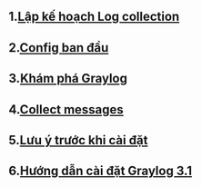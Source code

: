 ## 1.[Lập kế hoạch Log collection](https://github.com/PhamKhahn/Tong-hop-Note/blob/master/Log/5.%20%20Graylog/L%C3%BD%20thuy%E1%BA%BFt/doc/1.%20L%E1%BA%ADp%20k%E1%BA%BF%20ho%E1%BA%A1ch%20log%20collection.md)
## 2.[Config ban đầu](https://github.com/PhamKhahn/Tong-hop-Note/blob/master/Log/5.%20%20Graylog/L%C3%BD%20thuy%E1%BA%BFt/doc/2.%20Config%20ban%20%C4%91%E1%BA%A7u.md)
## 3.[Khám phá Graylog](https://github.com/PhamKhahn/Tong-hop-Note/blob/master/Log/5.%20%20Graylog/L%C3%BD%20thuy%E1%BA%BFt/doc/3.%20Kh%C3%A1m%20ph%C3%A1%20Graylog.md)
## 4.[Collect messages](https://github.com/PhamKhahn/Tong-hop-Note/blob/master/Log/5.%20%20Graylog/L%C3%BD%20thuy%E1%BA%BFt/doc/4.%20Collect%20messages.md)
## 5.[Lưu ý trước khi cài đặt](https://github.com/PhamKhahn/Tong-hop-Note/blob/master/Log/5.%20%20Graylog/L%C3%BD%20thuy%E1%BA%BFt/doc/5.Ch%C3%BA%20%C3%BD%20khi%20c%C3%A0i%20%C4%91%E1%BA%B7t.md)
## 6.[Hướng dẫn cài đặt Graylog 3.1](https://github.com/PhamKhahn/Tong-hop-Note/blob/master/Log/5.%20%20Graylog/L%C3%BD%20thuy%E1%BA%BFt/doc/6.C%C3%A0i%20%C4%91%E1%BA%B7t%20Graylog%20tr%C3%AAn%20CentOs7.md)
